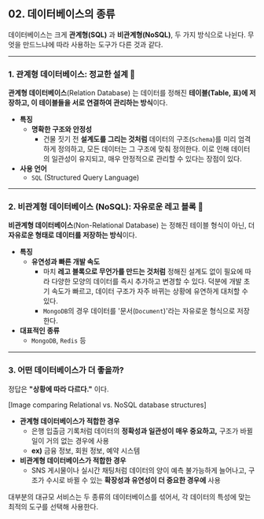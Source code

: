 ## 02. 데이터베이스의 종류

데이터베이스는 크게 **관계형(SQL)** 과 **비관계형(NoSQL)**, 두 가지 방식으로 나뉜다. 무엇을 만드느냐에 따라 사용하는 도구가 다른 것과 같다.

---

### 1. 관계형 데이터베이스: 정교한 설계 📐

**관계형 데이터베이스**(Relation Database) 는 데이터를 정해진 **테이블(Table, 표)에 저장하고, 이 테이블들을 서로 연결하여 관리하는 방식**이다.

- **특징**
  - **명확한 구조와 안정성**
    - 건물 짓기 전 **설계도를 그리는 것처럼** 데이터의 구조(`Schema`)를 미리 엄격하게 정의하고, 모든 데이터는 그 구조에 맞춰 정의한다. 이로 인해 데이터의 일관성이 유지되고, 매우 안정적으로 관리할 수 있다는 장점이 있다.
- **사용 언어**
  - `SQL` (Structured Query Language)

---

### 2. 비관계형 데이터베이스 (NoSQL): 자유로운 레고 블록 🧱

**비관계형 데이터베이스**(Non-Relational Database) 는 정해진 테이블 형식이 아닌, 더 **자유로운 형태로 데이터를 저장하는 방식**이다.

- **특징**
  - **유연성과 빠른 개발 속도**
    - 마치 **레고 블록으로 무언가를 만드는 것처럼** 정해진 설계도 없이 필요에 따라 다양한 모양의 데이터를 즉시 추가하고 변경할 수 있다. 덕분에 개발 초기 속도가 빠르고, 데이터 구조가 자주 바뀌는 상황에 유연하게 대처할 수 있다.
    - `MongoDB`의 경우 데이터를 '문서(`Document`)'라는 자유로운 형식으로 저장한다.
- **대표적인 종류**
  - `MongoDB`, `Redis` 등

---

### 3. 어떤 데이터베이스가 더 좋을까?

정답은 **"상황에 따라 다르다."** 이다.

[Image comparing Relational vs. NoSQL database structures]

- **관계형 데이터베이스가 적합한 경우**
  - 은행 입출금 기록처럼 데이터의 **정확성과 일관성이 매우 중요하고,** 구조가 바뀔 일이 거의 없는 경우에 사용
  - **ex)** 금융 정보, 회원 정보, 예약 시스템
- **비관계형 데이터베이스가 적합한 경우**
  - SNS 게시물이나 실시간 채팅처럼 데이터의 양이 예측 불가능하게 늘어나고, 구조가 수시로 바뀔 수 있는 **확장성과 유연성이 더 중요한 경우에** 사용

대부분의 대규모 서비스는 두 종류의 데이터베이스를 섞어서, 각 데이터의 특성에 맞는 최적의 도구를 선택해 사용한다.
